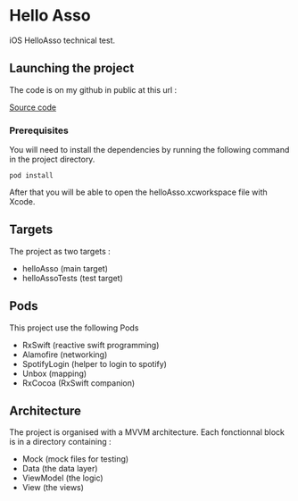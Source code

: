 # Hello Asso


iOS HelloAsso technical test.

## Launching the project

The code is on my github in public at this url :

[Source code](https://github.com/pierre-marie/helloAsso.git)


### Prerequisites

You will need to install the dependencies by running the following command in the project directory.

```
pod install
```

After that you will be able to open the helloAsso.xcworkspace file with Xcode.

## Targets

The project as two targets :

* helloAsso (main target)
* helloAssoTests (test target)

## Pods

This project use the following Pods

* RxSwift (reactive swift programming)
* Alamofire (networking)
* SpotifyLogin (helper to login to spotify)
* Unbox (mapping)
* RxCocoa (RxSwift companion)

## Architecture

The project is organised with a MVVM architecture.
Each fonctionnal block is in a directory containing :

* Mock (mock files for testing)
* Data (the data layer)
* ViewModel (the logic)
* View (the views)

